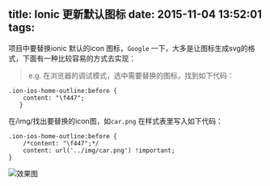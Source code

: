 title: Ionic 更新默认图标
date: 2015-11-04 13:52:01
tags:
---
项目中要替换ionic 默认的icon 图标，`Google` 一下，大多是让图标生成svg的格式，下面有一种比较容易的方式去实现：
>e.g. 在浏览器的调试模式，选中需要替换的图标，找到如下代码：
```
.ion-ios-home-outline:before {
    content: "\f447";
   }
```
在/img/找出要替换的icon图，如`car.png`
在样式表里写入如下代码：
```
.ion-ios-home-outline:before {
    /*content: "\f447";*/
    content: url('../img/car.png') !important;
}
```
![效果图](http://7xjzsc.com1.z0.glb.clouddn.com/icon-finsih.png)

